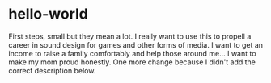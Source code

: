 # hello-world
First steps, small but they mean a lot.
I really want to use this to propell a career in sound design for games and other forms of media.
I want to get an income to raise a family comfortably and help those around me... I want to make my mom proud honestly.
One more change because I didn't add the correct description below.
